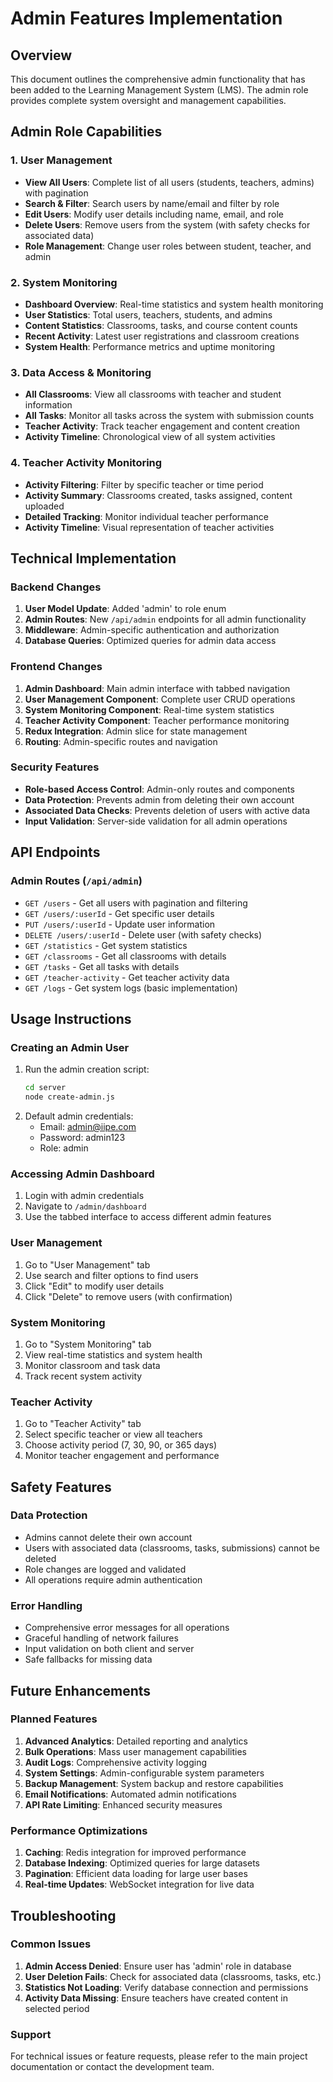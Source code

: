 # Admin Features Implementation

## Overview
This document outlines the comprehensive admin functionality that has been added to the Learning Management System (LMS). The admin role provides complete system oversight and management capabilities.

## Admin Role Capabilities

### 1. User Management
- **View All Users**: Complete list of all users (students, teachers, admins) with pagination
- **Search & Filter**: Search users by name/email and filter by role
- **Edit Users**: Modify user details including name, email, and role
- **Delete Users**: Remove users from the system (with safety checks for associated data)
- **Role Management**: Change user roles between student, teacher, and admin

### 2. System Monitoring
- **Dashboard Overview**: Real-time statistics and system health monitoring
- **User Statistics**: Total users, teachers, students, and admins
- **Content Statistics**: Classrooms, tasks, and course content counts
- **Recent Activity**: Latest user registrations and classroom creations
- **System Health**: Performance metrics and uptime monitoring

### 3. Data Access & Monitoring
- **All Classrooms**: View all classrooms with teacher and student information
- **All Tasks**: Monitor all tasks across the system with submission counts
- **Teacher Activity**: Track teacher engagement and content creation
- **Activity Timeline**: Chronological view of all system activities

### 4. Teacher Activity Monitoring
- **Activity Filtering**: Filter by specific teacher or time period
- **Activity Summary**: Classrooms created, tasks assigned, content uploaded
- **Detailed Tracking**: Monitor individual teacher performance
- **Activity Timeline**: Visual representation of teacher activities

## Technical Implementation

### Backend Changes
1. **User Model Update**: Added 'admin' to role enum
2. **Admin Routes**: New `/api/admin` endpoints for all admin functionality
3. **Middleware**: Admin-specific authentication and authorization
4. **Database Queries**: Optimized queries for admin data access

### Frontend Changes
1. **Admin Dashboard**: Main admin interface with tabbed navigation
2. **User Management Component**: Complete user CRUD operations
3. **System Monitoring Component**: Real-time system statistics
4. **Teacher Activity Component**: Teacher performance monitoring
5. **Redux Integration**: Admin slice for state management
6. **Routing**: Admin-specific routes and navigation

### Security Features
- **Role-based Access Control**: Admin-only routes and components
- **Data Protection**: Prevents admin from deleting their own account
- **Associated Data Checks**: Prevents deletion of users with active data
- **Input Validation**: Server-side validation for all admin operations

## API Endpoints

### Admin Routes (`/api/admin`)
- `GET /users` - Get all users with pagination and filtering
- `GET /users/:userId` - Get specific user details
- `PUT /users/:userId` - Update user information
- `DELETE /users/:userId` - Delete user (with safety checks)
- `GET /statistics` - Get system statistics
- `GET /classrooms` - Get all classrooms with details
- `GET /tasks` - Get all tasks with details
- `GET /teacher-activity` - Get teacher activity data
- `GET /logs` - Get system logs (basic implementation)

## Usage Instructions

### Creating an Admin User
1. Run the admin creation script:
   ```bash
   cd server
   node create-admin.js
   ```
2. Default admin credentials:
   - Email: admin@iipe.com
   - Password: admin123
   - Role: admin

### Accessing Admin Dashboard
1. Login with admin credentials
2. Navigate to `/admin/dashboard`
3. Use the tabbed interface to access different admin features

### User Management
1. Go to "User Management" tab
2. Use search and filter options to find users
3. Click "Edit" to modify user details
4. Click "Delete" to remove users (with confirmation)

### System Monitoring
1. Go to "System Monitoring" tab
2. View real-time statistics and system health
3. Monitor classroom and task data
4. Track recent system activity

### Teacher Activity
1. Go to "Teacher Activity" tab
2. Select specific teacher or view all teachers
3. Choose activity period (7, 30, 90, or 365 days)
4. Monitor teacher engagement and performance

## Safety Features

### Data Protection
- Admins cannot delete their own account
- Users with associated data (classrooms, tasks, submissions) cannot be deleted
- Role changes are logged and validated
- All operations require admin authentication

### Error Handling
- Comprehensive error messages for all operations
- Graceful handling of network failures
- Input validation on both client and server
- Safe fallbacks for missing data

## Future Enhancements

### Planned Features
1. **Advanced Analytics**: Detailed reporting and analytics
2. **Bulk Operations**: Mass user management capabilities
3. **Audit Logs**: Comprehensive activity logging
4. **System Settings**: Admin-configurable system parameters
5. **Backup Management**: System backup and restore capabilities
6. **Email Notifications**: Automated admin notifications
7. **API Rate Limiting**: Enhanced security measures

### Performance Optimizations
1. **Caching**: Redis integration for improved performance
2. **Database Indexing**: Optimized queries for large datasets
3. **Pagination**: Efficient data loading for large user bases
4. **Real-time Updates**: WebSocket integration for live data

## Troubleshooting

### Common Issues
1. **Admin Access Denied**: Ensure user has 'admin' role in database
2. **User Deletion Fails**: Check for associated data (classrooms, tasks, etc.)
3. **Statistics Not Loading**: Verify database connection and permissions
4. **Activity Data Missing**: Ensure teachers have created content in selected period

### Support
For technical issues or feature requests, please refer to the main project documentation or contact the development team.
